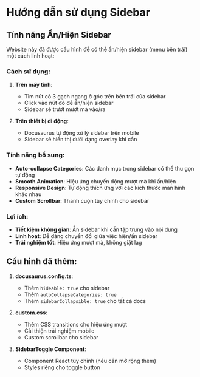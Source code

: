 # Hướng dẫn sử dụng Sidebar

## Tính năng Ẩn/Hiện Sidebar

Website này đã được cấu hình để có thể ẩn/hiện sidebar (menu bên trái) một cách linh hoạt:

### Cách sử dụng:

1. **Trên máy tính**:

   - Tìm nút có 3 gạch ngang ở góc trên bên trái của sidebar
   - Click vào nút đó để ẩn/hiện sidebar
   - Sidebar sẽ trượt mượt mà vào/ra

2. **Trên thiết bị di động**:
   - Docusaurus tự động xử lý sidebar trên mobile
   - Sidebar sẽ hiển thị dưới dạng overlay khi cần

### Tính năng bổ sung:

- **Auto-collapse Categories**: Các danh mục trong sidebar có thể thu gọn tự động
- **Smooth Animation**: Hiệu ứng chuyển động mượt mà khi ẩn/hiện
- **Responsive Design**: Tự động thích ứng với các kích thước màn hình khác nhau
- **Custom Scrollbar**: Thanh cuộn tùy chỉnh cho sidebar

### Lợi ích:

- **Tiết kiệm không gian**: Ẩn sidebar khi cần tập trung vào nội dung
- **Linh hoạt**: Dễ dàng chuyển đổi giữa việc hiện/ẩn sidebar
- **Trải nghiệm tốt**: Hiệu ứng mượt mà, không giật lag

## Cấu hình đã thêm:

1. **docusaurus.config.ts**:

   - Thêm `hideable: true` cho sidebar
   - Thêm `autoCollapseCategories: true`
   - Thêm `sidebarCollapsible: true` cho tất cả docs

2. **custom.css**:

   - Thêm CSS transitions cho hiệu ứng mượt
   - Cải thiện trải nghiệm mobile
   - Custom scrollbar cho sidebar

3. **SidebarToggle Component**:
   - Component React tùy chỉnh (nếu cần mở rộng thêm)
   - Styles riêng cho toggle button

